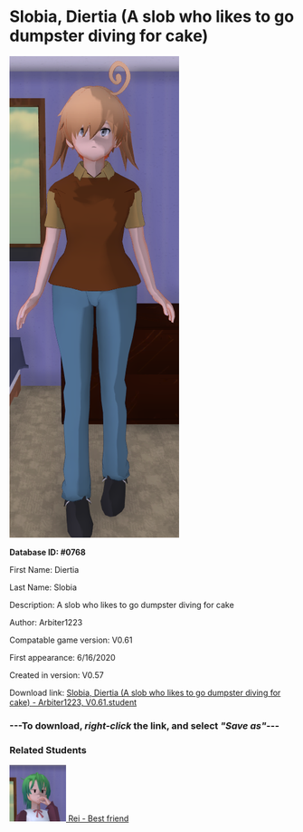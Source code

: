 # Slobia, Diertia (A slob who likes to go dumpster diving for cake)

<img src="../../Files/Images/Slobia, Diertia (A slob who likes to go dumpster diving for cake).png" title="Slobia, Diertia (A slob who likes to go dumpster diving for cake) - Arbiter1223, V0.61">

**Database ID: #0768**

First Name: Diertia

Last Name: Slobia

Description: A slob who likes to go dumpster diving for cake

Author: Arbiter1223

Compatable game version: V0.61

First appearance: 6/16/2020

Created in version: V0.57

Download link: <a href="https://raw.githubusercontent.com/Arbiter1223/Daigaku-Gurashi-Custom-Students/master/Files/Student%20Files/Slobia%2C%20Diertia%20(A%20slob%20who%20likes%20to%20go%20dumpster%20diving%20for%20cake)%20-%20Arbiter1223%2C%20V0.61.student">Slobia, Diertia (A slob who likes to go dumpster diving for cake) - Arbiter1223, V0.61.student</a>

### ---**To download, _right-click_ the link, and select _"Save as"_**---

### Related Students

<a href="Yamaguchiya, Rei (Diertia's perverted bff).md"><img src="../../Files/Thumbs/Yamaguchiya, Rei (Diertia's perverted bff).png" height="100" width="100" title="Yamaguchiya, Rei (Diertia's perverted bff) - Rando Studenta, V0.61"></a><a href="Yamaguchiya, Rei (Diertia's perverted bff).md"> Rei - Best friend</a>

